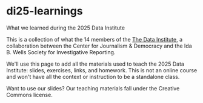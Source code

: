 # di25-learnings
What we learned during the 2025 Data Institute

This is a collection of what the 14 members of the <a href="https://cjddatainstitute.org/">The Data Institute</a>, a collaboration between the Center for Journalism & Democracy and the Ida B. Wells Society for Investigative Reporting.

We'll use this page to add all the materials used to teach the 2025 Data Institute: slides, exercises, links, and homework. This is not an online course and won't have all the context or instruction to be a standalone class.

Want to use our slides? Our teaching materials fall under the Creative Commons license.
